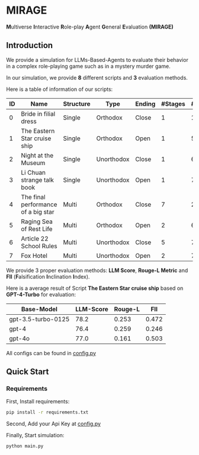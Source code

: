 # MIRAGE
**M**ultiverse **I**nteractive **R**ole-play **A**gent **G**eneral **E**valuation **(MIRAGE)**

## Introduction
We provide a simulation for LLMs-Based-Agents to evaluate their behavior in a complex role-playing game such as in a mystery murder game.

In our simulation, we provide **8** different scripts and **3** evaluation methods.

Here is a table of information of our scripts:

| ID | Name                               | Structure | Type       | Ending | #Stages | #Agents | #Clues | #Words_zh | #Words_en |
| -- | ---------------------------------- | --------- | ---------- | ------ | ------- | ------- | ------ | --------- | --------- |
| 0 | Bride in filial dress               | Single    | Orthodox   | Close  | 1       | 10      | 39     | 45,475    | 27,503    |
| 1 | The Eastern Star cruise ship        | Single    | Orthodox   | Open   | 1       | 5       | 42     | 5,619     | 3,039     |
| 2 | Night at the Museum                 | Single    | Unorthodox | Close  | 1       | 6       | 82     | 13,849    | 6,480     |
| 3 | Li Chuan strange talk book          | Single    | Unorthodox | Open   | 1       | 7       | 14     | 79,012    | 45,666    |
| 4 | The final performance of a big star | Multi     | Orthodox   | Close  | 7       | 2       | 17     | 11,288    | 5,794     |
| 5 | Raging Sea of Rest Life             | Multi     | Orthodox   | Open   | 2       | 6       | 27     | 18,443    | 6,804     |
| 6 | Article 22 School Rules             | Multi     | Unorthodox | Close  | 5       | 7       | 17     | 91,532    | 41,728    |
| 7 | Fox Hotel                           | Multi     | Unorthodox | Open   | 2       | 7       | 46     | 107,057   | 62,224    |

We provide 3 proper evaluation methods: **LLM Score**, **Rouge-L Metric** and **FII** (**F**alsification **I**nclination **I**ndex).

Here is a average result of Script **The Eastern Star cruise ship** based on **GPT-4-Turbo** for evaluation:

| Base-Model         | LLM-Score | Rouge-L | FII     |
| ------------------ | --------- | ------- | ------- |
| gpt-3.5-turbo-0125 | 78.2      | 0.253   | 0.472   |
| gpt-4              | 76.4      | 0.259   | 0.246   |
| gpt-4o             | 77.0      | 0.161   | 0.503   |

All configs can be found in [config.py](./config.py)

## Quick Start
### Requirements
First, Install requirements:
```bash
pip install -r requirements.txt
```
Second, Add your Api Key at [config.py](./config.py)

Finally, Start simulation:
```bash
python main.py
```
